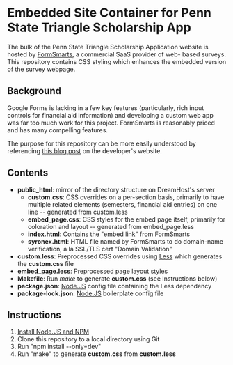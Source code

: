 Embedded Site Container for Penn State Triangle Scholarship App
===============================================================

The bulk of the Penn State Triangle Scholarship Application website is hosted
by [FormSmarts](https://formsmarts.com/), a commercial SaaS provider of web-
based surveys. This repository contains CSS styling which enhances the
embedded version of the survey webpage.

Background
----------

Google Forms is lacking in a few key features (particularly, rich input
controls for financial aid information) and developing a custom web app was
far too much work for this project. FormSmarts is reasonably priced and has
many compelling features.

The purpose for this repository can be more easily understood by referencing
[this blog post][1] on the developer's website.

[1]: https://formsmarts.com/weblog/form-builder/online-form-customize-style-css

Contents
--------

* **public_html**: mirror of the directory structure on DreamHost's server
  * **custom.css**: CSS overrides on a per-section basis, primarily to have
                    multiple related elements (semesters, financial aid
		    entries) on one line -- generated from custom.less
  * **embed_page.css**: CSS styles for the embed page itself, primarily for
                        coloration and layout -- generated from embed_page.less
  * **index.html**: Contains the "embed link" from FormSmarts
  * **syronex.html**: HTML file named by FormSmarts to do domain-name
                      verification, a la SSL/TLS cert "Domain Validation"
* **custom.less**: Preprocessed CSS overrides using [Less][2] which generates
                   the **custom.css** file
* **embed_page.less**: Preprocessed page layout styles
* **Makefile**: Run *make* to generate **custom.css** (see Instructions below)
* **package.json**: [Node.JS][3] config file containing the Less dependency
* **package-lock.json**: [Node.JS][3] boilerplate config file

[2]: http://lesscss.org/
[3]: https://nodejs.org/en/

Instructions
------------

1. [Install Node.JS and NPM](https://docs.npmjs.com/downloading-and-installing-node-js-and-npm)
2. Clone this repository to a local directory using Git
3. Run "npm install --only=dev"
4. Run "make" to generate **custom.css** from **custom.less**

